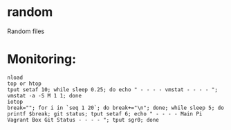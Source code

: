 # random
Random files

# Monitoring:
    nload
    top or htop
    tput setaf 10; while sleep 0.25; do echo " - - - - vmstat - - - - "; vmstat -a -S M 1 1; done
    iotop
    break=""; for i in `seq 1 20`; do break+="\n"; done; while sleep 5; do printf $break; git status; tput setaf 6; echo " - - - - Main Pi Vagrant Box Git Status - - - - "; tput sgr0; done

